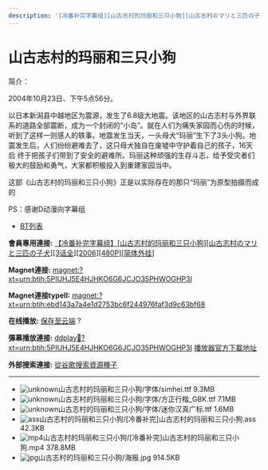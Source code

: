 ```yaml
---
description: '[冷番补完字幕组][山古志村的玛丽和三只小狗][山古志村のマリと三匹の子犬][3话全][2006][480P][简体外挂]'
---
```


# 山古志村的玛丽和三只小狗

简介：

2004年10月23日、下午5点56分。

以日本新潟县中越地区为震源，发生了6.8级大地震。该地区的山古志村与外界联系的道路全部震断，成为一个封闭的“小岛”。就在人们为痛失家园而心伤的时候， 听到了这样一则感人的轶事。地震发生当天，一头母犬“玛丽”生下了3头小狗。地震发生后，人们纷纷避难去了，这只母犬独自在废墟中守护着自己的孩子，16天后 终于把孩子们带到了安全的避难所。玛丽这种顽强的生存斗志，给予受灾者们极大的鼓励和勇气，大家都积极投入到重建家园当中。

这部《山古志村的玛丽和三只小狗》正是以实际存在的那只“玛丽”为原型拍摄而成的

PS：感谢D动漫向字幕组



* [BT列表](https://share.dmhy.org/topics/view/476328_3_2006_480P.html#tabs-1)

**會員專用連接:** [【冷番补完字幕组】\[山古志村的玛丽和三只小狗\]\[山古志村のマリと三匹の子犬\]\[3话全\]\[2006\]\[480P\]\[简体外挂\]](https://dl.dmhy.org/2017/12/01/ebd143a7a4e1d2753bc6f244976faf3d9c63bf68.torrent)

**Magnet連接:** [magnet:?xt=urn:btih:5PIUHJ5E4HJHKO6G6JCJO35PHWOGHP3I](https://magnet/?xt=urn:btih:5PIUHJ5E4HJHKO6G6JCJO35PHWOGHP3I\&dn=\&tr=http%3A%2F%2F104.238.198.186%3A8000%2Fannounce\&tr=udp%3A%2F%2F104.238.198.186%3A8000%2Fannounce\&tr=http%3A%2F%2Ftracker.openbittorrent.com%3A80%2Fannounce\&tr=http%3A%2F%2Ftracker.publicbt.com%3A80%2Fannounce\&tr=http%3A%2F%2Ftracker.prq.to%2Fannounce\&tr=http%3A%2F%2Fopen.acgtracker.com%3A1096%2Fannounce\&tr=http%3A%2F%2Ftr.bangumi.moe%3A6969%2Fannounce\&tr=https%3A%2F%2Ft-115.rhcloud.com%2Fonly_for_ylbud\&tr=http%3A%2F%2Fbtfile.sdo.com%3A6961%2Fannounce\&tr=http%3A%2F%2Fexodus.desync.com%3A6969%2Fannounce\&tr=https%3A%2F%2Ftr.bangumi.moe%3A9696%2Fannounce\&tr=http%3A%2F%2F121.14.98.151%3A9090%2Fannounce\&tr=http%3A%2F%2F173.254.204.71%3A1096%2Fannounce\&tr=http%3A%2F%2F188.190.120.74%3A80%2Fannounce\&tr=http%3A%2F%2F94.228.192.98%2Fannounce\&tr=http%3A%2F%2F95.68.246.30%3A80%2Fannounce\&tr=http%3A%2F%2Fanisaishuu.de%3A2710%2Fannounce)

**Magnet連接typeII:** [magnet:?xt=urn:btih:ebd143a7a4e1d2753bc6f244976faf3d9c63bf68](https://magnet/?xt=urn:btih:ebd143a7a4e1d2753bc6f244976faf3d9c63bf68)

**在线播放:** [保存至云端](https://mypikpak.com/drive/url-checker?url=magnet:?xt=urn:btih:ebd143a7a4e1d2753bc6f244976faf3d9c63bf68) ?

**彈幕播放連接:** [ddplay:magnet:?xt=urn:btih:5PIUHJ5E4HJHKO6G6JCJO35PHWOGHP3I](ddplay:magnet:?xt=urn:btih:5PIUHJ5E4HJHKO6G6JCJO35PHWOGHP3I\&dn=\&tr=http%3A%2F%2F104.238.198.186%3A8000%2Fannounce\&tr=udp%3A%2F%2F104.238.198.186%3A8000%2Fannounce\&tr=http%3A%2F%2Ftracker.openbittorrent.com%3A80%2Fannounce\&tr=http%3A%2F%2Ftracker.publicbt.com%3A80%2Fannounce\&tr=http%3A%2F%2Ftracker.prq.to%2Fannounce\&tr=http%3A%2F%2Fopen.acgtracker.com%3A1096%2Fannounce\&tr=http%3A%2F%2Ftr.bangumi.moe%3A6969%2Fannounce\&tr=https%3A%2F%2Ft-115.rhcloud.com%2Fonly_for_ylbud\&tr=http%3A%2F%2Fbtfile.sdo.com%3A6961%2Fannounce\&tr=http%3A%2F%2Fexodus.desync.com%3A6969%2Fannounce\&tr=https%3A%2F%2Ftr.bangumi.moe%3A9696%2Fannounce\&tr=http%3A%2F%2F121.14.98.151%3A9090%2Fannounce\&tr=http%3A%2F%2F173.254.204.71%3A1096%2Fannounce\&tr=http%3A%2F%2F188.190.120.74%3A80%2Fannounce\&tr=http%3A%2F%2F94.228.192.98%2Fannounce\&tr=http%3A%2F%2F95.68.246.30%3A80%2Fannounce\&tr=http%3A%2F%2Fanisaishuu.de%3A2710%2Fannounce) [播放器官方下載地址](http://www.dandanplay.com/?from=dmhy)

**外部搜索連接:** [從谷歌搜索資源種子](https://www.google.com/search?oe=utf-8\&q=ebd143a7a4e1d2753bc6f244976faf3d9c63bf68)

***

* ![unknown](https://share.dmhy.org/images/icon/unknown.gif)山古志村的玛丽和三只小狗/字体/simhei.ttf 9.3MB
* ![unknown](https://share.dmhy.org/images/icon/unknown.gif)山古志村的玛丽和三只小狗/字体/方正行楷\_GBK.ttf 7.1MB
* ![unknown](https://share.dmhy.org/images/icon/unknown.gif)山古志村的玛丽和三只小狗/字体/迷你汉真广标.ttf 1.6MB
* ![ass](https://share.dmhy.org/images/icon/ass.gif)山古志村的玛丽和三只小狗/\[冷番补完]山古志村的玛丽和三只小狗.ass 42.3KB
* ![mp4](https://share.dmhy.org/images/icon/mp4.gif)山古志村的玛丽和三只小狗/\[冷番补完]山古志村的玛丽和三只小狗.mp4 378.8MB
* ![jpg](https://share.dmhy.org/images/icon/jpg.gif)山古志村的玛丽和三只小狗/海报.jpg 914.5KB
